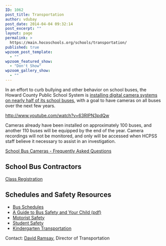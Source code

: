 ```yaml
---
ID: 1062
post_title: Transportation
author: vdubay
post_date: 2014-04-04 09:32:14
post_excerpt: ""
layout: page
permalink: >
  https://main.hocoschools.org/schools/transportation/
published: true
wpzoom_post_template:
  - ""
wpzoom_featured_show:
  - "Don't Show"
wpzoom_gallery_show:
  - ""
---
```

<p>In an effort to curb bullying and other behavior on school buses, the Howard County Public School System is <a href="http://www.hcpss.org/news/releases2013_10oct.shtml#news2013_64">installing digital camera systems on nearly half of its school buses</a>, with a goal to have cameras on all buses over the next few years.</p>

http://www.youtube.com/watch?v=63RIPN3pdQw

<p>Cameras already have been installed on approximately 100 buses, and another 110 buses will be equipped by the end of the year. Camera recordings will not be monitored, and only will be accessed when HCPSS staff believe it necessary to assist in an investigation.</p>

<p><a href="/schools/transportation/school-bus-camera-systems-faq/">School Bus Cameras - Frequently Asked Questions</a></p>

<h2>School Bus Contractors</h2>

<p><a href="http://www.pickatime.com/hcpss-transportation.htm" target="_blank">Class Registration</a></p>

<h2>Schedules and Safety Resources</h2>
<ul>
  <li><a href="/schools/transportation/bus-schedules/">Bus Schedules</a></li>
  <li><a href="/f/schools/transportation/BusSafety.pdf">A Guide to Bus Safety and Your Child (pdf)</a></li>
  <li><a href="/schools/transportation/motorist-safety/">Motorist Safety</a></li>
  <li><a href="/schools/transportation/student-safety/">Student Safety</a></li>
  <li><a href="/schools/transportation/kindergarten-transportation/">Kindergarten Transportation</a></li>
</ul>

<p>Contact: <a href="mailto:david_ramsay@hcpss.org?subject=Web site inquiry">David Ramsay</a>, Director of Transportation</p>